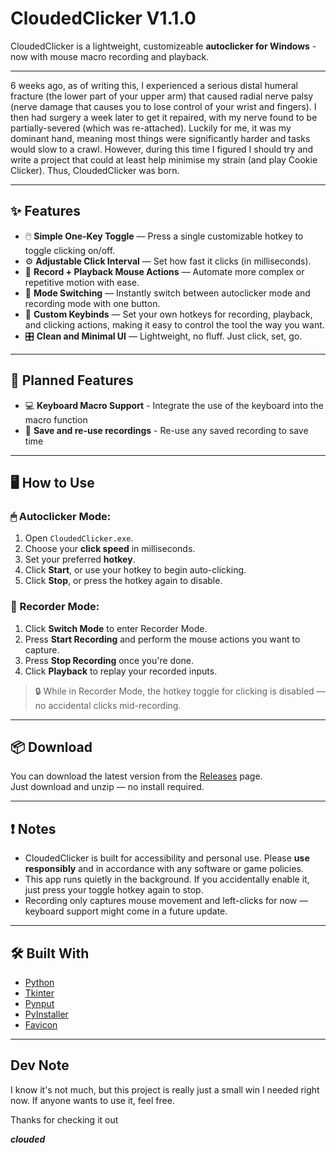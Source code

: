 # CloudedClicker V1.1.0

CloudedClicker is a lightweight, customizeable **autoclicker for Windows** - now with mouse macro recording and playback.

---

6 weeks ago, as of writing this, I experienced a serious distal humeral fracture (the lower part of your upper arm) that caused radial nerve palsy (nerve damage that causes you to lose control of your wrist and fingers). I then had surgery a week later to get it repaired, with my nerve found to be partially-severed (which was re-attached). Luckily for me, it was my dominant hand, meaning most things were significantly harder and tasks would slow to a crawl. However, during this time I figured I should try and write a project that could at least help minimise my strain (and play Cookie Clicker). Thus, CloudedClicker was born.

---

## ✨ Features

- 🖱️ **Simple One-Key Toggle** — Press a single customizable hotkey to toggle clicking on/off.
- ⚙️ **Adjustable Click Interval** — Set how fast it clicks (in milliseconds).
- 🎥 **Record + Playback Mouse Actions** — Automate more complex or repetitive motion with ease.
- 🔁 **Mode Switching** — Instantly switch between autoclicker mode and recording mode with one button.
- 🔑 **Custom Keybinds** — Set your own hotkeys for recording, playback, and clicking actions, making it easy to control the tool the way you want.
- 🎛️ **Clean and Minimal UI** — Lightweight, no fluff. Just click, set, go.

---

## 📅 Planned Features

- 💻 **Keyboard Macro Support** - Integrate the use of the keyboard into the macro function
- 💾 **Save and re-use recordings** - Re-use any saved recording to save time

---

## 🖥️ How to Use

### 🖱 Autoclicker Mode:

1. Open `CloudedClicker.exe`.
2. Choose your **click speed** in milliseconds.
3. Set your preferred **hotkey**.
4. Click **Start**, or use your hotkey to begin auto-clicking.
5. Click **Stop**, or press the hotkey again to disable.

### 🎥 Recorder Mode:

1. Click **Switch Mode** to enter Recorder Mode.
2. Press **Start Recording** and perform the mouse actions you want to capture.
3. Press **Stop Recording** once you're done.
4. Click **Playback** to replay your recorded inputs.

> 🔒 While in Recorder Mode, the hotkey toggle for clicking is disabled — no accidental clicks mid-recording.

---

## 📦 Download

You can download the latest version from the [Releases](https://github.com/cloud-ed/cloudedclicker/releases) page.  
Just download and unzip — no install required.

---

## ❗ Notes

- CloudedClicker is built for accessibility and personal use. Please **use responsibly** and in accordance with any software or game policies.
- This app runs quietly in the background. If you accidentally enable it, just press your toggle hotkey again to stop.
- Recording only captures mouse movement and left-clicks for now — keyboard support might come in a future update.

---

## 🛠️ Built With

- [Python](https://www.python.org/)
- [Tkinter](https://docs.python.org/3/library/tkinter.html)
- [Pynput](https://pynput.readthedocs.io/)
- [PyInstaller](https://pyinstaller.org/en/stable/)
- [Favicon](https://favicon.io/)

---

## Dev Note

I know it's not much, but this project is really just a small win I needed right now. If anyone wants to use it, feel free.

Thanks for checking it out

**_clouded_**
